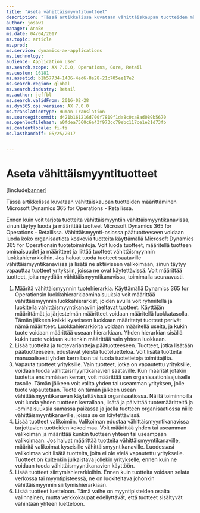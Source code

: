 ```yaml
---
title: "Aseta vähittäismyyntituotteet"
description: "Tässä artikkelissa kuvataan vähittäiskaupan tuotteiden määrittäminen Microsoft Dynamics 365 for Operations - Retailissa."
author: josaw1
manager: AnnBe
ms.date: 04/04/2017
ms.topic: article
ms.prod: 
ms.service: dynamics-ax-applications
ms.technology: 
audience: Application User
ms.search.scope: AX 7.0.0, Operations, Core, Retail
ms.custom: 16181
ms.assetid: b1b57734-1406-4ed6-8e28-21c705ee17e2
ms.search.region: global
ms.search.industry: Retail
ms.author: jeffbl
ms.search.validFrom: 2016-02-28
ms.dyn365.ops.version: AX 7.0.0
ms.translationtype: Human Translation
ms.sourcegitcommit: d421b161216d700f7819f1da8c0ca8ad089b5670
ms.openlocfilehash: a0fdea7560c6a43f973cc79ebc117ce1e21d73fb
ms.contentlocale: fi-fi
ms.lasthandoff: 05/25/2017


---
```


# <a name="set-up-retail-products"></a>Aseta vähittäismyyntituotteet

[!include[banner](includes/banner.md)]


Tässä artikkelissa kuvataan vähittäiskaupan tuotteiden määrittäminen Microsoft Dynamics 365 for Operations - Retailissa.

Ennen kuin voit tarjota tuotteita vähittäismyyntiin vähittäismyyntikanavissa, sinun täytyy luoda ja määrittää tuotteet Microsoft Dynamics 365 for Operations - Retailissa. Vähittäismyynti-osiossa päätuotteeseen voidaan luoda koko organisaatiota koskevia tuotteita käyttämällä Microsoft Dynamics 365 for Operationsin tuotetoimintoja. Voit luoda tuotteet, määritellä tuotteen ominaisuudet ja määritteet ja liittää tuotteet vähittäismyynnin luokkahierarkioihin. Jos haluat tuoda tuotteet saataville vähittäismyyntikanavissa ja lisätä ne aktiiviseen valikoimaan, sinun täytyy vapauttaa tuotteet yrityksiin, joissa ne ovat käytettävissä. Voit määrittää tuotteet, joita myydään vähittäismyyntikanavissa, toimimalla seuraavasti.

1.  Määritä vähittäismyynnin tuotehierarkia. Käyttämällä Dynamics 365 for Operationsin luokkahierarkiaominaisuuksia voit määrittää vähittäismyynnin luokkahierarkiat, joiden avulla voit ryhmitellä ja luokitella vähittäismyyntikanaviin jaeltavat tuotteet. Käyttäjän määrittämät ja järjestelmän määritteet voidaan määritellä luokkatasolla. Tämän jälkeen kaikki kyseiseen luokkaan määritetyt tuotteet perivät nämä määritteet. Luokkahierarkioita voidaan määritellä useita, ja kukin tuote voidaan määrittää useaan hierarkiaan. Yhden hierarkian sisällä kukin tuote voidaan kuitenkin määrittää vain yhteen luokkaan.
2.  Lisää tuotteita ja tuotevariantteja päätuotteeseen. Tuotteet, jotka lisätään päätuotteeseen, edustavat yleistä tuoteluetteloa. Voit lisätä tuotteita manuaalisesti yhden kerrallaan tai tuoda tuotetietoja toimittajilta.
3.  Vapauta tuotteet yrityksille. Vain tuotteet, jotka on vapautettu yrityksille, voidaan tuoda vähittäismyyntikanavien saataville. Kun määrität jotakin tuotetta ensimmäisen kerran, voit määrittää sen organisaationlaajuiselle tasolle. Tämän jälkeen voit valita yhden tai useamman yrityksen, jolle tuote vapautetaan. Tuote on tämän jälkeen usean vähittäismyyntikanavan käytettävissä organisaatiossa. Näillä toiminnoilla voit luoda yhden tuotteen kerrallaan, lisätä ja päivittää tuotemääritteitä ja -ominaisuuksia samassa paikassa ja jaella tuotteen organisaatiossa niille vähittäismyyntikanaville, joissa se on käytettävissä.
4.  Lisää tuotteet valikoimiin. Valikoiman edustaa vähittäismyyntikanavissa tarjottavien tuotteiden kokoelmaa. Voit määrittää yhden tai useamman valikoiman ja määrittää kunkin tuotteen yhteen tai useampaan valikoimaan. Jos haluat määrittää tuotteita vähittäismyyntikanaville, määritä valikoimat kyseisille vähittäismyyntikanaville. Luodessasi valikoimaa voit lisätä tuotteita, joita ei ole vielä vapautettu yritykselle. Tuotteet on kuitenkin julkaistava jollekin yritykselle, ennen kuin ne voidaan tuoda vähittäismyyntikanavien käyttöön.
5.  Lisää tuotteet siirtymishierarkioihin. Ennen kuin tuotteita voidaan selata verkossa tai myyntipisteessä, ne on luokiteltava johonkin vähittäismyynnin siirtymishierarkiaan.
6.  Lisää tuotteet luetteloon. Tämä vaihe on myyntipisteiden osalta valinnainen, mutta verkkokaupat edellyttävät, että tuotteet sisältyvät vähintään yhteen luetteloon.





